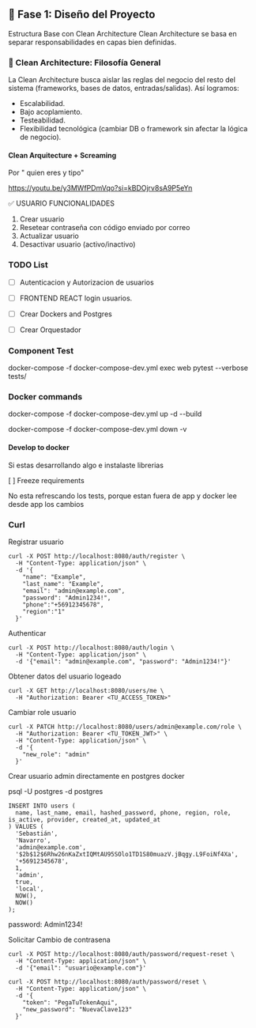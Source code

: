 
## 🚀 Fase 1: Diseño del Proyecto

Estructura Base con Clean Architecture
Clean Architecture se basa en separar responsabilidades en capas bien definidas. 

### 🧠 Clean Architecture: Filosofía General
La Clean Architecture busca aislar las reglas del negocio del resto del sistema (frameworks, bases de datos, entradas/salidas). Así logramos:

* Escalabilidad.
* Bajo acoplamiento.
* Testeabilidad.
* Flexibilidad tecnológica (cambiar DB o framework sin afectar la lógica de negocio).

#### Clean Arquitecture + Screaming

Por " quien eres y tipo"

https://youtu.be/y3MWfPDmVqo?si=kBDOjrv8sA9P5eYn

✅ USUARIO FUNCIONALIDADES
1. Crear usuario
2. Resetear contraseña con código enviado por correo
3. Actualizar usuario
4. Desactivar usuario (activo/inactivo)


### TODO List

- [ ] Autenticacion y Autorizacion de usuarios
- [ ] FRONTEND REACT login usuarios.
- [ ] Crear Dockers and Postgres
- [ ] Crear Orquestador


### Component Test

docker-compose -f docker-compose-dev.yml exec web pytest --verbose tests/

### Docker commands

docker-compose -f docker-compose-dev.yml up -d --build

docker-compose -f docker-compose-dev.yml down -v


#### Develop to docker
Si estas desarrollando algo e instalaste librerias

[ ]  Freeze requirements

No esta refrescando los tests, porque estan fuera de app y docker lee desde app los cambios



### Curl

Registrar usuario
```
curl -X POST http://localhost:8080/auth/register \
  -H "Content-Type: application/json" \
  -d '{
    "name": "Example",
    "last_name": "Example",
    "email": "admin@example.com",
    "password": "Admin1234!",
    "phone":"+56912345678",
    "region":"1"
  }'
``` 

Authenticar
```
curl -X POST http://localhost:8080/auth/login \
  -H "Content-Type: application/json" \
  -d '{"email": "admin@example.com", "password": "Admin1234!"}'
```

Obtener datos del usuario logeado
```
curl -X GET http://localhost:8080/users/me \
  -H "Authorization: Bearer <TU_ACCESS_TOKEN>"
```

Cambiar role usuario
```
curl -X PATCH http://localhost:8080/users/admin@example.com/role \
  -H "Authorization: Bearer <TU_TOKEN_JWT>" \
  -H "Content-Type: application/json" \
  -d '{
    "new_role": "admin"
  }'
```


Crear usuario admin directamente en postgres docker

psql -U postgres -d postgres 

```
INSERT INTO users (
  name, last_name, email, hashed_password, phone, region, role, is_active, provider, created_at, updated_at
) VALUES (
  'Sebastián', 
  'Navarro', 
  'admin@example.com', 
  '$2b$12$6Rhw26nKaZxtIQMtAU95SOlo1TD1S80muazV.jBqgy.L9FoiNf4Xa', 
  '+56912345678', 
  1, 
  'admin',
  true, 
  'local', 
  NOW(), 
  NOW()
);
```

password: Admin1234!


Solicitar Cambio de contrasena

```
curl -X POST http://localhost:8080/auth/password/request-reset \
  -H "Content-Type: application/json" \
  -d '{"email": "usuario@example.com"}'
```

```
curl -X POST http://localhost:8080/auth/password/reset \
  -H "Content-Type: application/json" \
  -d '{
    "token": "PegaTuTokenAqui",
    "new_password": "NuevaClave123"
  }'
```